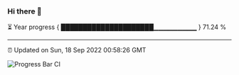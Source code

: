 ### Hi there 👋

⏳ Year progress { █████████████████████▁▁▁▁▁▁▁▁▁ } 71.24 %

---

⏰ Updated on Sun, 18 Sep 2022 00:58:26 GMT

![Progress Bar CI](https://github.com/Shyam-Makwana/GitHub-Actions-Demo/workflows/Progress%20Bar%20CI/badge.svg)

